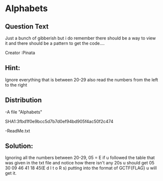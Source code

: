 # Alphabets

## Question Text
Just a bunch of gibberish but i do remember there should be a way to view it and there should be
a pattern to get the code....

Creator :Pinata

## Hint:
Ignore everything that is between 20-29 also read the numbers from the left to the right

## Distribution
-A file "Alphabets"

  SHA1:3fbd1f0e9bcc5d7b7d0ef94bd905f4ac50f2c474
  
-ReadMe.txt

## Solution:
Ignoring all the numbers between 20-29, 05 = E if u followed the table that was given in the txt file and 
notice how there isn't any 20s u should get 05 30 09 46 41 18 45(E d I t o R s) putting into the format
of GCTF{FLAG} u will get it.
